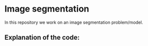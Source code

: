 # Image segmentation
In this repository we work on an image segmentation problem/model.

## Explanation of the code:
